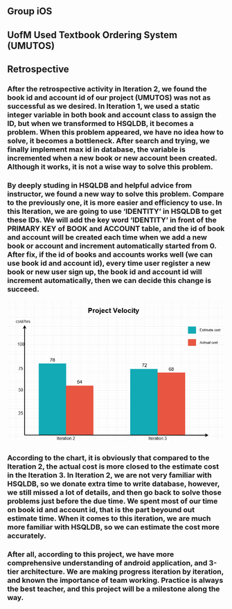 ## Group iOS
## UofM Used Textbook Ordering System (UMUTOS)
## Retrospective
### After the retrospective activity in Iteration 2, we found the book id and account id of our project (UMUTOS) was not as successful as we desired. In Iteration 1, we used a static integer variable in both book and account class to assign the ID, but when we transformed to HSQLDB, it becomes a problem. When this problem appeared, we have no idea how to solve, it becomes a bottleneck. After search and trying, we finally implement max id in database, the variable is incremented when a new book or new account been created. Although it works, it is not a wise way to solve this problem. 
### By deeply studing in HSQLDB and helpful advice from instructor, we found a new way to solve this problem. Compare to the previously one, it is more easier and efficiency to use. In this Iteration, we are going to use ‘IDENTITY’ in HSQLDB to get these IDs. We will add the key word ‘IDENTITY’ in front of the PRIMARY KEY of BOOK and ACCOUNT table, and the id of book and account will be created each time when we add a new book or account and increment automatically started from 0. After fix, if the id of books and accounts works well (we can use book id and account id), every time user register a new book or new user sign up, the book id and account id will increment automatically, then we can decide this change is succeed.
![alt text](/retrospective.png "retrospective")
### According to the chart, it is obviously that compared to the Iteration 2, the actual cost is more closed to the estimate cost in the Iteration 3. In Iteration 2, we are not very familiar with HSQLDB, so we donate extra time to write database, however, we still missed a lot of details, and then go back to solve those problems just before the due time. We spent most of our time on book id and account id, that is the part beyound out estimate time. When it comes to this iteration, we are much more familiar with HSQLDB, so we can estimate the cost more accurately.
### After all, according to this project, we have more comprehensive understanding of android application, and 3-tier architecture. We are making progress iteration by iteration, and known the importance of team working. Practice is always the best teacher, and this project will be a milestone along the way.